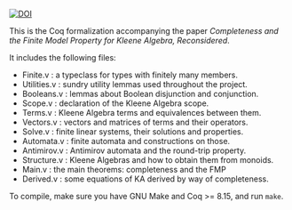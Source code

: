 [![DOI](https://zenodo.org/badge/DOI/10.5281/zenodo.7467245.svg)](https://doi.org/10.5281/zenodo.7467245)

This is the Coq formalization accompanying the paper _Completeness and the Finite Model Property for Kleene Algebra, Reconsidered_.

It includes the following files:
* Finite.v    : a typeclass for types with finitely many members.
* Utilities.v : sundry utility lemmas used throughout the project.
* Booleans.v  : lemmas about Boolean disjunction and conjunction.
* Scope.v     : declaration of the Kleene Algebra scope.
* Terms.v     : Kleene Algebra terms and equivalences between them.
* Vectors.v   : vectors and matrices of terms and their operators.
* Solve.v     : finite linear systems, their solutions and properties.
* Automata.v  : finite automata and constructions on those.
* Antimirov.v : Antimirov automata and the round-trip property.
* Structure.v : Kleene Algebras and how to obtain them from monoids.
* Main.v      : the main theorems: completeness and the FMP
* Derived.v   : some equations of KA derived by way of completeness.

To compile, make sure you have GNU Make and Coq >= 8.15, and run `make`.
